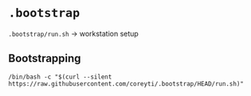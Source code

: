 # `.bootstrap`

`.bootstrap/run.sh` → workstation setup

## Bootstrapping

```shell
/bin/bash -c "$(curl --silent https://raw.githubusercontent.com/coreyti/.bootstrap/HEAD/run.sh)"
```
